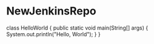 # NewJenkinsRepo

class HelloWorld {
   public static void main(String[] args) {
     System.out.println("Hello, World");
     }
  }   
